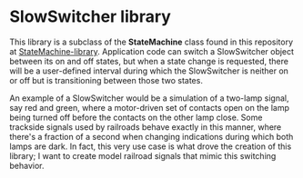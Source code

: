 # SlowSwitcher library

This library is a subclass of the __StateMachine__ class found in this repository at [StateMachine-library](https://github.com/twrackers/StateMachine-library).  Application code can switch a SlowSwitcher object between its on and off states, but when a state change is requested, there will be a user-defined interval during which the SlowSwitcher is neither on or off but is transitioning between those two states.

An example of a SlowSwitcher would be a simulation of a two-lamp signal, say red and green, where a motor-driven set of contacts open on the lamp being turned off before the contacts on the other lamp close.  Some trackside signals used by railroads behave exactly in this manner, where there's a fraction of a second when changing indications during which both lamps are dark.  In fact, this very use case is what drove the creation of this library; I want to create model railroad signals that mimic this switching behavior.

